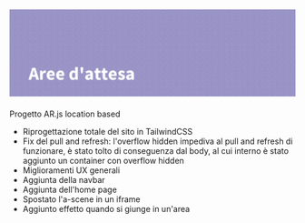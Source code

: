 ![Aree d'attesa](aree-attesa/assets/banner.png)
---
Progetto AR.js location based

- Riprogettazione totale del sito in TailwindCSS
- Fix del pull and refresh: l'overflow hidden impediva al pull and refresh di funzionare, è stato tolto di conseguenza dal body, al cui interno è stato aggiunto un container con overflow hidden
- Miglioramenti UX generali
- Aggiunta della navbar
- Aggiunta dell'home page
- Spostato l'a-scene in un iframe
- Aggiunto effetto quando si giunge in un'area
